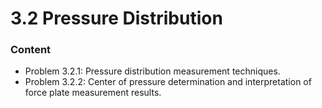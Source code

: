 # 3.2 Pressure Distribution

### Content

* Problem 3.2.1: Pressure distribution measurement techniques.
* Problem 3.2.2: Center of pressure determination and interpretation of force plate measurement results.
